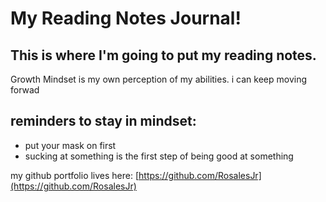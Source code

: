 # My Reading Notes Journal!

## This is where I'm going to put my reading notes.

Growth Mindset is my own perception of my abilities. i can keep moving forwad

## reminders to stay in mindset:
- put your mask on first
- sucking at something is the first step of being good at something



my github portfolio lives here: [https://github.com/RosalesJr](https://github.com/RosalesJr)
